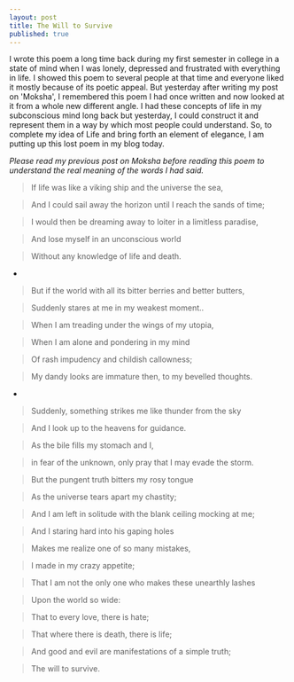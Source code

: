 ```yaml
---
layout: post
title: The Will to Survive
published: true
---
```



I wrote this poem a long time back during my first semester in college in a state of mind when I was lonely, depressed and frustrated with everything in life. I showed this poem to several people at that time and everyone liked it mostly because of its poetic appeal. But yesterday after writing my post on 'Moksha', I remembered this poem I had once written and now looked at it from a whole new different angle. I had these concepts of life in my subconscious mind long back but yesterday, I could construct it and represent them in a way by which most people could understand. 
So, to complete my idea of Life and bring forth an element of elegance, I am putting up this lost poem in my blog today.

*Please read my previous post on Moksha before reading this poem to understand the real meaning of the words I had said.*


>If life was like a viking ship and the universe the sea,

>And I could sail away the horizon until I reach the sands of time;

>I would then be dreaming away to loiter in a limitless paradise,

>And lose myself in an unconscious world

>Without any knowledge of life and death.

- 

>But if the world with all its bitter berries and better butters,

>Suddenly stares at me in my weakest moment..

>When I am treading under the wings of my utopia,

>When I am alone and pondering in my mind 

>Of rash impudency and childish callowness;

>My dandy looks are immature then, to my bevelled thoughts.

-  

>Suddenly, something strikes me like thunder from the sky

>And I look up to the heavens for guidance.

>As the bile fills my stomach and I,

>in fear of the unknown, only pray that I may evade the storm.



>But the pungent truth bitters my rosy tongue

>As the universe tears apart my chastity;

>And I am left in solitude with the blank ceiling mocking at me;

>And I staring hard into his gaping holes

>Makes me realize one of so many mistakes,

>I made in my crazy appetite;

>That I am not the only one who makes these unearthly lashes

>Upon the world so wide:

>That to every love, there is hate;

>That where there is death, there is life;

>And good and evil are manifestations of a simple truth;

>The will to survive.
